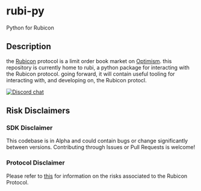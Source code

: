 # rubi-py
Python for Rubicon

## Description 
the [Rubicon](https://rubicon.finance) protocol is a limit order book market on [Optimism](https://www.optimism.io/). this repository is currently home to rubi, a python package for interacting with the Rubicon protocol. going forward, it will contain 
useful tooling for interacting with, and developing on, the Rubicon protocl. 

[![Discord chat][discord-badge]][discord-url]

[discord-badge]: https://img.shields.io/discord/752590582274326680.svg?logo=discord&style=flat-square
[discord-url]: https://discord.com/invite/E7pS24J

## Risk Disclaimers

### SDK Disclaimer

This codebase is in Alpha and could contain bugs or change significantly between versions. Contributing through Issues or Pull Requests is welcome!

### Protocol Disclaimer

Please refer to [this](https://docs.rubicon.finance/docs/protocol/rubicon-pools/risks) for information on the risks associated to the Rubicon Protocol.